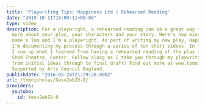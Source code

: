 ```yaml
---
title: 'Playwriting Tips: Happiness Ltd | Rehearsed Reading'
date: "2019-10-11T16:09:11+08:00"
type: video
description: For a playwright, a rehearsed reading can be a great way to find out
  more about your play, your characters and your story. Here's how mine went... My
  name's Tom and I'm a playwright. As part of writing my new play, Happiness Ltd,
  I'm documenting my process through a series of ten short videos. In this video,
  I sum up what I learned from having a rehearsed reading of the play at The Bike
  Shed Theatre, Exeter. Follow along as I take you through my playwriting process
  from initial ideas through to final draft! Find out more at www.tomnicholas.com
  Supported by Arts Council England.
publishdate: "2016-05-24T21:29:20.000Z"
url: /tomnicholas/Xesv2wbZV-0/
providers:
  youtube:
    id: Xesv2wbZV-0
---
```

